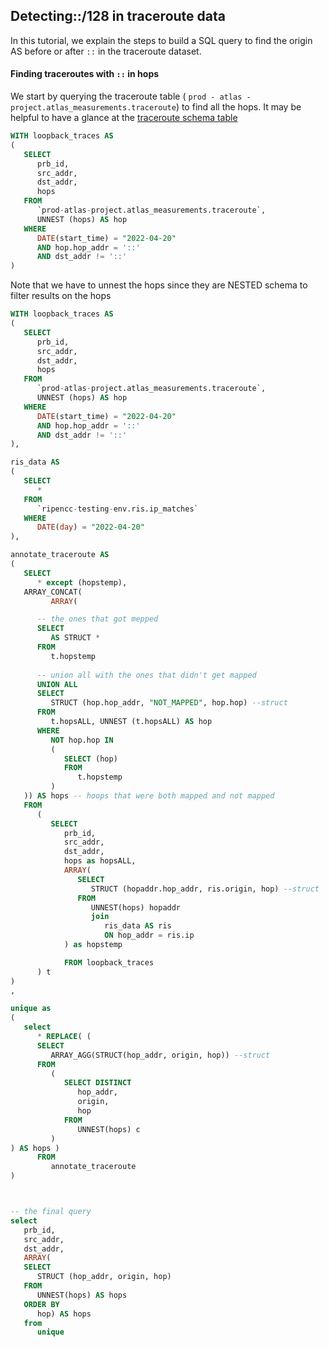 ## Detecting::/128 in traceroute data 

In this tutorial, we explain the steps to build a SQL query to find the origin AS before or after  `::` in the traceroute dataset. 

#### Finding traceroutes with `::` in hops
We start by querying the traceroute table ( `prod - atlas - project.atlas_measurements.traceroute`) to find all the hops. It may be helpful to have a glance at the [traceroute schema table](https://github.com/RIPE-NCC/ripe-atlas-bigquery/blob/fea4b68f251bd4f72e482cfc3803aaa98de4abab/docs/measurements_traceroute.md)

```sql
WITH loopback_traces AS 
(
   SELECT
      prb_id,
      src_addr,
      dst_addr,
      hops 
   FROM
      `prod-atlas-project.atlas_measurements.traceroute`,
      UNNEST (hops) AS hop 
   WHERE
      DATE(start_time) = "2022-04-20" 
      AND hop.hop_addr = '::' 
      AND dst_addr != '::' 
)
```
Note that we have to unnest the hops since they are NESTED schema to filter results on the hops


```sql
WITH loopback_traces AS 
(
   SELECT
      prb_id,
      src_addr,
      dst_addr,
      hops 
   FROM
      `prod-atlas-project.atlas_measurements.traceroute`,
      UNNEST (hops) AS hop 
   WHERE
      DATE(start_time) = "2022-04-20" 
      AND hop.hop_addr = '::' 
      AND dst_addr != '::' 
),

ris_data AS
(
   SELECT
      * 
   FROM
      `ripencc-testing-env.ris.ip_matches` 
   WHERE
      DATE(day) = "2022-04-20" 
),

annotate_traceroute AS 
(
   SELECT
      * except (hopstemp),
   ARRAY_CONCAT(
         ARRAY( 

      -- the ones that got mepped
      SELECT
         AS STRUCT * 
      FROM
         t.hopstemp 
      
      -- union all with the ones that didn't get mapped
      UNION ALL
      SELECT
         STRUCT (hop.hop_addr, "NOT_MAPPED", hop.hop) --struct
      FROM
         t.hopsALL, UNNEST (t.hopsALL) AS hop 
      WHERE
         NOT hop.hop IN 
         (
            SELECT (hop) 
            FROM
               t.hopstemp
         )
   )) AS hops -- hoops that were both mapped and not mapped
   FROM
      (
         SELECT
            prb_id,
            src_addr,
            dst_addr,
            hops as hopsALL,
            ARRAY( 
               SELECT
                  STRUCT (hopaddr.hop_addr, ris.origin, hop) --struct
               FROM
                  UNNEST(hops) hopaddr 
                  join
                     ris_data AS ris 
                     ON hop_addr = ris.ip
            ) as hopstemp 

            FROM loopback_traces
      ) t
)
,

unique as 
(
   select
      * REPLACE( (
      SELECT
         ARRAY_AGG(STRUCT(hop_addr, origin, hop)) --struct
      FROM
         (
            SELECT DISTINCT
               hop_addr,
               origin,
               hop 
            FROM
               UNNEST(hops) c 
         )
) AS hops ) 
      FROM
         annotate_traceroute
)



-- the final query
select
   prb_id,
   src_addr,
   dst_addr,
   ARRAY(
   SELECT
      STRUCT (hop_addr, origin, hop) 
   FROM
      UNNEST(hops) AS hops 
   ORDER BY
      hop) AS hops 
   from
      unique
```

